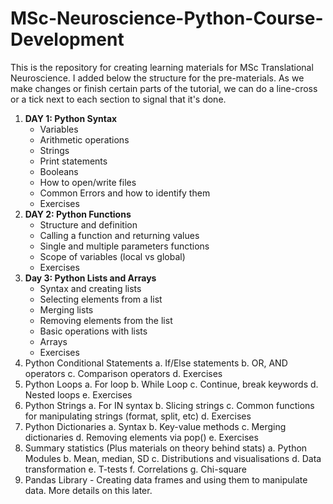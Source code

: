 # MSc-Neuroscience-Python-Course-Development

This is the repository for creating learning materials for MSc Translational Neuroscience. I added below the structure for the pre-materials. As we make changes or finish certain parts of the tutorial, we can do a line-cross or a tick next to each section to signal that it's done.

1.	**DAY 1: Python Syntax**
    -  Variables
    - Arithmetic operations
    - Strings
    - Print statements
    - Booleans
    - How to open/write files
    - Common Errors and how to identify them
    - Exercises
2. **DAY 2: Python Functions**
    - Structure and definition
    - Calling a function and returning values
    - Single and multiple parameters functions
    - Scope of variables (local vs global)
    - Exercises
3.	**Day 3: Python Lists and Arrays**
    - Syntax and creating lists
    - Selecting elements from a list
    - Merging lists
    - Removing elements from the list
    - Basic operations with lists
    - Arrays
    - Exercises
4.	Python Conditional Statements
a.	If/Else statements
b.	OR, AND operators
c.	Comparison operators
d.	Exercises
5.	Python Loops
a.	For loop
b.	While Loop
c.	Continue, break keywords
d.	Nested loops
e.	Exercises
6.	Python Strings
a.	For IN syntax
b.	Slicing strings
c.	Common functions for manipulating strings (format, split, etc)
d.	Exercises
7.	Python Dictionaries
a.	Syntax
b.	Key-value methods
c.	Merging dictionaries
d.	Removing elements via pop()
e.	Exercises
8.	Summary statistics (Plus materials on theory behind stats)
a.	Python Modules
b.	Mean, median, SD
c.	Distributions and visualisations
d.	Data transformation
e.	T-tests
f.	Correlations
g.	Chi-square
9.  Pandas Library - Creating data frames and using them to manipulate data. More details on this later.
